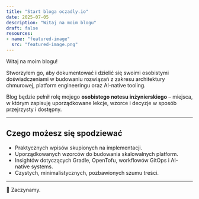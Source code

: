 ```yaml
---
title: "Start bloga oczadly.io"
date: 2025-07-05
description: "Witaj na moim blogu"
draft: false
resources:
- name: "featured-image"
  src: "featured-image.png"
---
```


Witaj na moim blogu!

Stworzyłem go, aby dokumentować i dzielić się swoimi osobistymi doświadczeniami w budowaniu rozwiązań z zakresu architektury chmurowej, platform engineeringu oraz AI-native tooling.

Blog będzie pełnił rolę mojego **osobistego notesu inżynierskiego** – miejsca, w którym zapisuję uporządkowane lekcje, wzorce i decyzje w sposób przejrzysty i dostępny.

---

## Czego możesz się spodziewać

- Praktycznych wpisów skupionych na implementacji.
- Uporządkowanych wzorców do budowania skalowalnych platform.
- Insightów dotyczących Gradle, OpenTofu, workflowów GitOps i AI-native systems.
- Czystych, minimalistycznych, pozbawionych szumu treści.

---

🚀 Zaczynamy.
